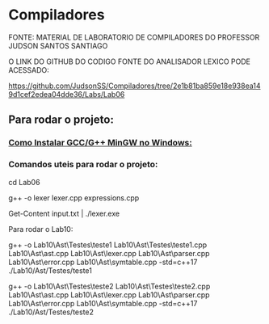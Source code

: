 # Compiladores

FONTE: MATERIAL DE LABORATORIO DE COMPILADORES DO PROFESSOR JUDSON SANTOS SANTIAGO

O LINK DO GITHUB DO CODIGO FONTE DO ANALISADOR LEXICO PODE ACESSADO:

https://github.com/JudsonSS/Compiladores/tree/2e1b81ba859e18e938ea149d1cef2edea04dde36/Labs/Lab06



## Para rodar o projeto:

### [Como Instalar GCC/G++ MinGW no Windows:](https://terminalroot.com.br/2022/12/como-instalar-gcc-gpp-mingw-no-windows.html)

### Comandos uteis para rodar o projeto:

cd Lab06

g++ -o lexer lexer.cpp expressions.cpp

Get-Content input.txt | ./lexer.exe


Para rodar o Lab10:


g++ -o Lab10\Ast\Testes\teste1 Lab10\Ast\Testes\teste1.cpp Lab10\Ast\ast.cpp Lab10\Ast\lexer.cpp Lab10\Ast\parser.cpp Lab10\Ast\error.cpp Lab10\Ast\symtable.cpp -std=c++17
./Lab10/Ast/Testes/teste1

g++ -o Lab10\Ast\Testes\teste2 Lab10\Ast\Testes\teste2.cpp Lab10\Ast\ast.cpp Lab10\Ast\lexer.cpp Lab10\Ast\parser.cpp Lab10\Ast\error.cpp Lab10\Ast\symtable.cpp -std=c++17
./Lab10/Ast/Testes/teste2